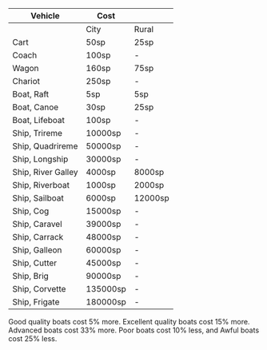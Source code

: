 | Vehicle            | Cost     |         |
| ------------------ | -------- | ------- |
|                    | City     | Rural   |
| Cart               | 50sp     | 25sp    |
| Coach              | 100sp    | -       |
| Wagon              | 160sp    | 75sp    |
| Chariot            | 250sp    | -       |
| Boat, Raft         | 5sp      | 5sp     |
| Boat, Canoe        | 30sp     | 25sp    |
| Boat, Lifeboat     | 100sp    | -       |
| Ship, Trireme      | 10000sp  | -       |
| Ship, Quadrireme   | 50000sp  | -       |
| Ship, Longship     | 30000sp  | -       |
| Ship, River Galley | 4000sp   | 8000sp  |
| Ship, Riverboat    | 1000sp   | 2000sp  |
| Ship, Sailboat<br> | 6000sp   | 12000sp |
| Ship, Cog          | 15000sp  | -       |
| Ship, Caravel      | 39000sp  | -       |
| Ship, Carrack      | 48000sp  | -       |
| Ship, Galleon      | 60000sp  | -       |
| Ship, Cutter       | 45000sp  | -       |
| Ship, Brig         | 90000sp  | -       |
| Ship, Corvette     | 135000sp | -       |
| Ship, Frigate      | 180000sp | -       |
Good quality boats cost 5% more. Excellent quality boats cost 15% more. Advanced boats cost 33% more. Poor boats cost 10% less, and Awful boats cost 25% less.